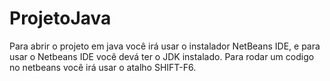 # ProjetoJava

Para abrir o projeto em java você irá usar o instalador NetBeans IDE, e para usar o Netbeans IDE  você devá ter o JDK instalado.
Para rodar um codigo no netbeans você irá usar o atalho SHIFT-F6.



